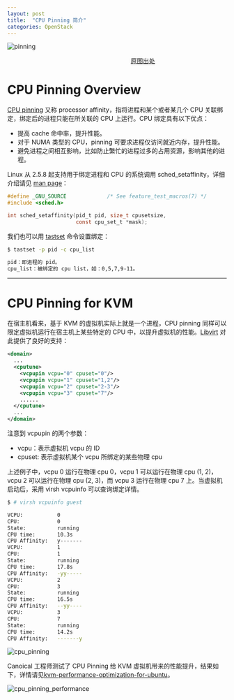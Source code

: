 ```yaml
---
layout: post
title:  "CPU Pinning 简介"
categories: OpenStack
---
```


![pinning](http://7xp2eu.com1.z0.glb.clouddn.com/ping_cpu_twi.png)

&nbsp;&nbsp;&nbsp;&nbsp;&nbsp;&nbsp;&nbsp;&nbsp;&nbsp;&nbsp;&nbsp;&nbsp;&nbsp;&nbsp;&nbsp;&nbsp;&nbsp;&nbsp;&nbsp;&nbsp;&nbsp;&nbsp;&nbsp;&nbsp;&nbsp;&nbsp;&nbsp;&nbsp;&nbsp;&nbsp;&nbsp;&nbsp;&nbsp;&nbsp;&nbsp;&nbsp;&nbsp;&nbsp;&nbsp;&nbsp;&nbsp;&nbsp;&nbsp;&nbsp;&nbsp;&nbsp;&nbsp;&nbsp;&nbsp;&nbsp;&nbsp;&nbsp;&nbsp;&nbsp;&nbsp;&nbsp;&nbsp;&nbsp;&nbsp;&nbsp;&nbsp;&nbsp;&nbsp;&nbsp;&nbsp;&nbsp;&nbsp;&nbsp;&nbsp;&nbsp;&nbsp;&nbsp;[原图出处](http://www.adweek.com/socialtimes/the-one-thing-missing-from-your-twitter-profile-strategy-pinned-tweets/625869)

# CPU Pinning Overview

[CPU pinning](https://en.wikipedia.org/wiki/Processor_affinity) 又称 processor affinity，指将进程和某个或者某几个 CPU 关联绑定，绑定后的进程只能在所关联的 CPU 上运行。CPU 绑定具有以下优点：

- 提高 cache 命中率，提升性能。
- 对于 NUMA 类型的 CPU，pinning 可要求进程仅访问就近内存，提升性能。
- 避免进程之间相互影响，比如防止繁忙的进程过多的占用资源，影响其他的进程。

Linux 从 2.5.8 起支持用于绑定进程和 CPU 的系统调用  sched\_setaffinity，详细介绍请见 [man page](http://man7.org/linux/man-pages/man2/sched_setaffinity.2.html)：

~~~ c
#define _GNU_SOURCE             /* See feature_test_macros(7) */
#include <sched.h>

int sched_setaffinity(pid_t pid, size_t cpusetsize,
                      const cpu_set_t *mask);
~~~

我们也可以用 [tastset](http://linux.die.net/man/1/taskset) 命令设置绑定：

~~~ bash
$ tastset -p pid -c cpu_list

pid：即进程的 pid。
cpu_list：被绑定的 cpu list，如：0,5,7,9-11。
~~~

----------

# CPU Pinning for KVM

在宿主机看来，基于 KVM 的虚拟机实际上就是一个进程，CPU pinning 同样可以限定虚拟机运行在宿主机上某些特定的 CPU 中，以提升虚拟机的性能。[Libvirt](https://libvirt.org/formatdomain.html#elementsCPUTuning) 对此提供了良好的支持：

~~~ xml
<domain>
  ...
  <cputune>
    <vcpupin vcpu="0" cpuset="0"/>
    <vcpupin vcpu="1" cpuset="1,2"/>
    <vcpupin vcpu="2" cpuset="2-3"/>
    <vcpupin vcpu="3" cpuset="7"/>
    ......
  </cputune>
  ...
</domain>
~~~

注意到 vcpupin 的两个参数：

- vcpu：表示虚拟机 vcpu 的 ID
- cpuset: 表示虚拟机某个 vcpu 所绑定的某些物理 cpu

上述例子中，vcpu 0 运行在物理 cpu 0，vcpu 1 可以运行在物理 cpu (1, 2)，vcpu 2 可以运行在物理 cpu (2, 3)，而 vcpu 3 运行在物理 cpu 7 上。当虚拟机启动后，采用 virsh vcpuinfo 可以查询绑定详情。

~~~ bash
$ # virsh vcpuinfo guest

VCPU:           0
CPU:            0
State:          running
CPU time:       10.3s
CPU Affinity:   y-------
VCPU:           1
CPU:            1
State:          running
CPU time:       17.8s
CPU Affinity:   -yy-----
VCPU:           2
CPU:            3
State:          running
CPU time:       16.5s
CPU Affinity:   --yy----
VCPU:           3
CPU:            7
State:          running
CPU time:       14.2s
CPU Affinity:   -------y
~~~

![cpu_pinning](http://7xp2eu.com1.z0.glb.clouddn.com/kvm_cpu_pinning.png)

Canoical 工程师测试了 CPU Pinning 给 KVM 虚拟机带来的性能提升，结果如下，详情请见[kvm-performance-optimization-for-ubuntu](http://www.slideshare.net/janghoonsim/kvm-performance-optimization-for-ubuntu)。

![cpu_pinning_performance](http://7xp2eu.com1.z0.glb.clouddn.com/kvm-performance-optimization-for-ubuntu.jpg)
